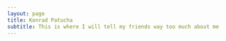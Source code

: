 ```yaml
---
layout: page
title: Konrad Patucha
subtitle: This is where I will tell my friends way too much about me
---
```

